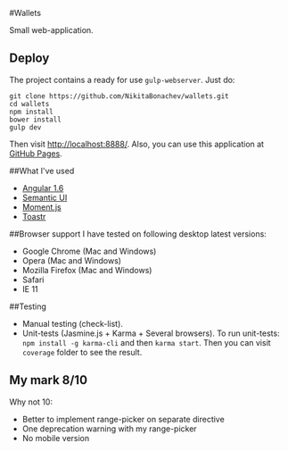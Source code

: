 #Wallets

Small web-application.

## Deploy

The project contains a ready for use `gulp-webserver`.
Just do:

```
git clone https://github.com/NikitaBonachev/wallets.git
cd wallets
npm install
bower install
gulp dev
```
Then visit [http://localhost:8888/](http://localhost:8888/).
Also, you can use this application at [GitHub Pages](https://nikitabonachev.github.io/wallets/#/users). 
 
##What I've used
 - [Angular 1.6](https://angularjs.org/)
 - [Semantic UI](http://semantic-ui.com/)
 - [Moment.js](https://momentjs.com/)
 - [Toastr](http://codeseven.github.io/toastr/)
 
##Browser support
 I have tested on following desktop latest versions: 
 - Google Chrome (Mac and Windows)
 - Opera (Mac and Windows)
 - Mozilla Firefox (Mac and Windows)
 - Safari
 - IE 11
 
##Testing
 
 - Manual testing (check-list).
 - Unit-tests (Jasmine.js + Karma + Several browsers). 
 To run unit-tests: `npm install -g karma-cli` and then `karma start`.
 Then you can visit `coverage` folder to see the result.
 
## My mark 8/10
 
 Why not 10:
 
 * Better to implement range-picker on separate directive
 * One deprecation warning with my range-picker
 * No mobile version
